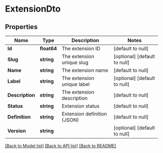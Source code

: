 # ExtensionDto

## Properties
Name | Type | Description | Notes
------------ | ------------- | ------------- | -------------
**Id** | **float64** | The extension ID | [default to null]
**Slug** | **string** | The extension unique slug | [optional] [default to null]
**Name** | **string** | The extension name | [default to null]
**Label** | **string** | The extension unique label | [optional] [default to null]
**Description** | **string** | The extension description | [default to null]
**Status** | **string** | Extension status | [default to null]
**Definition** | **string** | Extension definition (JSON) | [default to null]
**Version** | **string** |  | [optional] [default to null]

[[Back to Model list]](../README.md#documentation-for-models) [[Back to API list]](../README.md#documentation-for-api-endpoints) [[Back to README]](../README.md)

